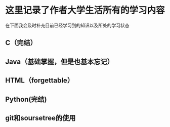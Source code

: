 # 这里记录了作者大学生活所有的学习内容

在下面我会及时补充目前已经学习到的知识以及所处的学习状态

## C（完结）

## Java（基础掌握，但是也基本忘记）

## HTML（forgettable）

## Python(完结)

##   git和soursetree的使用

